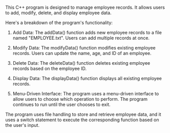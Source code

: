 This C++ program is designed to manage employee records. It allows users to add, modify, delete, and display employee data.

Here's a breakdown of the program's functionality:

1. Add Data: The addData() function adds new employee records to a file named "EMPLOYEE.txt". Users can add multiple records at once.

2. Modify Data: The modifyData() function modifies existing employee records. Users can update the name, age, and ID of an employee.

3. Delete Data: The deleteData() function deletes existing employee records based on the employee ID.

4. Display Data: The displayData() function displays all existing employee records.

5. Menu-Driven Interface: The program uses a menu-driven interface to allow users to choose which operation to perform. The program continues to run until the user chooses to exit.

The program uses file handling to store and retrieve employee data, and it uses a switch statement to execute the corresponding function based on the user's input.
